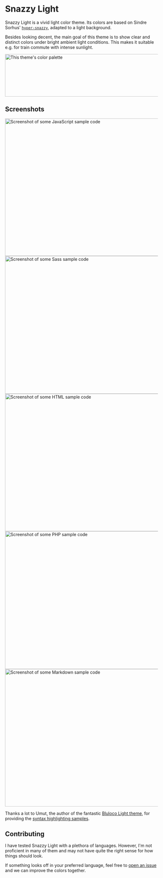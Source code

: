 # Snazzy Light

Snazzy Light is a vivid light color theme. Its colors are based on Sindre Sorhus' [`hyper-snazzy`](https://github.com/sindresorhus/hyper-snazzy), adapted to a light background.

Besides looking decent, the main goal of this theme is to show clear and distinct colors under bright ambient light conditions. This makes it suitable e.g. for train commute with intense sunlight.

<img src="https://raw.githubusercontent.com/loilo/vscode-snazzy-light/master/color-palette.png" width="695" height="140" alt="This theme's color palette">

## Screenshots

<img src="https://raw.githubusercontent.com/loilo/vscode-snazzy-light/master/screenshots/javascript.png" width="636" height="453.5" alt="Screenshot of some JavaScript sample code">

<img src="https://raw.githubusercontent.com/loilo/vscode-snazzy-light/master/screenshots/scss.png" width="636" height="453.5" alt="Screenshot of some Sass sample code">

<img src="https://raw.githubusercontent.com/loilo/vscode-snazzy-light/master/screenshots/html.png" width="636" height="453.5" alt="Screenshot of some HTML sample code">

<img src="https://raw.githubusercontent.com/loilo/vscode-snazzy-light/master/screenshots/php.png" width="636" height="453.5" alt="Screenshot of some PHP sample code">

<img src="https://raw.githubusercontent.com/loilo/vscode-snazzy-light/master/screenshots/markdown.png" width="636" height="453.5" alt="Screenshot of some Markdown sample code">

Thanks a lot to Umut, the author of the fantastic [Bluloco Light theme](https://marketplace.visualstudio.com/items?itemName=uloco.theme-bluloco-light), for providing the [syntax highlighting samples](https://github.com/uloco/syntax-highlighting-samples).

## Contributing

I have tested Snazzy Light with a plethora of languages. However, I'm not proficient in many of them and may not have quite the right sense for how things should look.

If something looks off in your preferred language, feel free to [open an issue](https://github.com/loilo/vscode-snazzy-light/issues) and we can improve the colors together.
